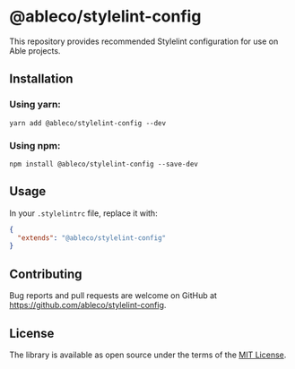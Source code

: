 # @ableco/stylelint-config

This repository provides recommended Stylelint configuration for use on Able projects.

## Installation

### Using yarn:
`yarn add @ableco/stylelint-config --dev`

### Using npm:
`npm install @ableco/stylelint-config --save-dev`

## Usage

In your `.stylelintrc` file, replace it with:

```json
{
  "extends": "@ableco/stylelint-config"
}
```

## Contributing

Bug reports and pull requests are welcome on GitHub at https://github.com/ableco/stylelint-config.

## License

The library is available as open source under the terms of the [MIT License](https://opensource.org/licenses/MIT).